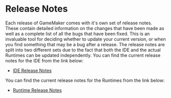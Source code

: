 # Release Notes

Each release of GameMaker comes with it's own set of release notes.
These contain detailed information on the changes that have been made as
well as a complete list of all the bugs that have been fixed. This is an
invaluable tool for deciding whether to update your current version, or
when you find something that may be a bug after a release. The release
notes are split into two different sets due to the fact that both the
IDE and the actual Runtimes can be updated independently. You can find
the current release notes for the IDE from the link below:

-   [IDE Release Notes](https://gms.yoyogames.com/ReleaseNotesl)

You can find the current release notes for the Runtimes from the link
below:

-   [Runtime Release
    Notes](https://gms.yoyogames.com/release-notes-runtimel)
